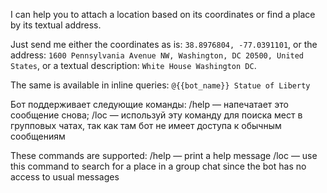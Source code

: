 I can help you to attach a location based on its coordinates or find a place by its textual address\.

Just send me either the coordinates as is: `38.8976804, -77.0391101`,
or the address: `1600 Pennsylvania Avenue NW, Washington, DC 20500, United States`,
or a textual description: `White House Washington DC`\.

The same is available in inline queries: `@{{bot_name}} Statue of Liberty`

Бот поддерживает следующие команды:
/help — напечатает это сообщение снова;
/loc — используй эту команду для поиска мест в групповых чатах, так как там бот не имеет доступа к обычным сообщениям

These commands are supported:
/help — print a help message
/loc — use this command to search for a place in a group chat since the bot has no access to usual messages